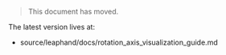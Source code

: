 > This document has moved.

The latest version lives at:

- source/leaphand/docs/rotation_axis_visualization_guide.md
